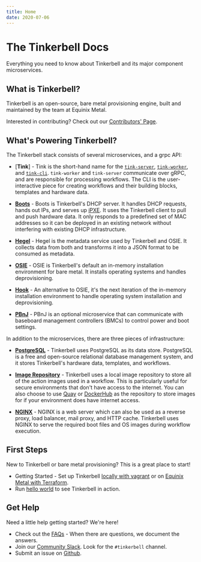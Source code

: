 ```yaml
---
title: Home
date: 2020-07-06
---
```


# The Tinkerbell Docs

Everything you need to know about Tinkerbell and its major component microservices.
​
## What is Tinkerbell?

Tinkerbell is an open-source, bare metal provisioning engine, built and maintained by the team at Equinix Metal.

Interested in contributing? Check out our [Contributors' Page](https://tinkerbell.org/community/contributors/).

## What's Powering Tinkerbell?

The Tinkerbell stack consists of several microservices, and a grpc API: 

- [**Tink**] - Tink is the short-hand name for the [`tink-server`](/services/tink-server), [`tink-worker`](/services/tink-worker), and [`tink-cli`](/services/tink-cli). `tink-worker` and `tink-server` communicate over gRPC, and are responsible for processing workflows. The CLI is the user-interactive piece for creating workflows and their building blocks, templates and hardware data.

- [**Boots**](/services/boots) - Boots is Tinkerbell's DHCP server. It handles DHCP requests, hands out IPs, and serves up [iPXE](https://ipxe.org/). It uses the Tinkerbell client to pull and push hardware data. It only responds to a predefined set of MAC addresses so it can be deployed in an existing network without interfering with existing DHCP infrastructure.

- [**Hegel**](/services/hegel) - Hegel is the metadata service used by Tinkerbell and OSIE. It collects data from both and transforms it into a JSON format to be consumed as metadata.

- [**OSIE**](/services/osie) - OSIE is Tinkerbell's default an in-memory installation environment for bare metal. It installs operating systems and handles deprovisioning.

- [**Hook**](https://github.com/tinkerbell/hook#hook) - An alternative to OSIE, it's the next iteration of the in-memory installation environment to handle operating system installation and deprovisioning.

- [**PBnJ**](https://github.com/tinkerbell/pbnj) - PBnJ is an optional microservice that can communicate with baseboard management controllers (BMCs) to control power and boot settings.

In addition to the microservices, there are three pieces of infrastructure:

- [**PostgreSQL**](https://www.postgresql.org/) - Tinkerbell uses PostgreSQL as its data store. PostgreSQL is a free and open-source relational database management system, and it stores Tinkerbell's hardware data, templates, and workflows.

- [**Image Repository**](https://hub.docker.com/_/registry) - Tinkerbell uses a local image repository to store all of the action images used in a workflow. This is particularly useful for secure environments that don't have access to the internet. You can also choose to use [Quay](https://quay.io/) or [DockerHub](https://hub.docker.com/) as the repository to store images for if your environment does have internet access.

- [**NGINX**](https://www.nginx.com/) - NGINX is a web server which can also be used as a reverse proxy, load balancer, mail proxy, and HTTP cache. Tinkerbell uses NGINX to serve the required boot files and OS images during workflow execution.


## First Steps

​New to Tinkerbell or bare metal provisioning? This is a great place to start!

- Getting Started - Set up Tinkerbell [locally with vagrant](/setup/local-vagrant/) or on [Equinix Metal with Terraform](/setup/equinix-metal-terraform/).
- Run [hello world](workflows/hello-world-workflow) to see Tinkerbell in action.​


## Get Help

Need a little help getting started? We're here!

- Check out the [FAQs](https://tinkerbell.org/faq/) - When there are questions, we document the answers.
- Join our [Community Slack](https://slack.equinixmetal.com/). Look for the `#tinkerbell` channel.
- Submit an issue on [Github](https://github.com/tinkerbell/).
